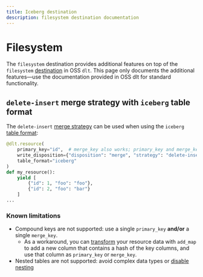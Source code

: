 ```yaml
---
title: Iceberg destination
description: filesystem destination documentation
---
```


# Filesystem

The `filesystem` destination provides additional features on top of the `filesystem` [destination](../../dlt-ecosystem/destinations/filesystem) in OSS `dlt`. This page only documents the additional features—use the documentation provided in OSS dlt for standard functionality.

## `delete-insert` merge strategy with `iceberg` table format
The `delete-insert` [merge strategy](../../general-usage/incremental-loading#delete-insert-strategy) can be used when using the `iceberg` [table format](../../dlt-ecosystem/destinations/delta-iceberg):

```py
@dlt.resource(
    primary_key="id",  # merge_key also works; primary_key and merge_key may be used together
    write_disposition={"disposition": "merge", "strategy": "delete-insert"},
    table_format="iceberg"
)
def my_resource():
    yield [
        {"id": 1, "foo": "foo"},
        {"id": 2, "foo": "bar"}
    ]
...
```

### Known limitations
- Compound keys are not supported: use a single `primary_key` **and/or** a single `merge_key`.
  - As a workaround, you can [transform](../../general-usage/resource#filter-transform-and-pivot-data) your resource data with `add_map` to add a new column that contains a hash of the key columns, and use that column as `primary_key` or `merge_key`.
- Nested tables are not supported: avoid complex data types or [disable nesting](../../general-usage/source#reduce-the-nesting-level-of-generated-tables)